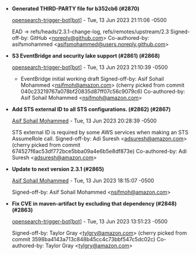
* __Generated THIRD-PARTY file for b352cb6 (#2870)__

    [opensearch-trigger-bot[bot]](mailto:98922864+opensearch-trigger-bot[bot]@users.noreply.github.com) - Tue, 13 Jun 2023 21:11:06 -0500
    
    EAD -&gt; refs/heads/2.3.1-change-log, refs/remotes/upstream/2.3
    Signed-off-by: GitHub &lt;noreply@github.com&gt;
    Co-authored-by: asifsmohammed
    &lt;asifsmohammed@users.noreply.github.com&gt;

* __S3 EventBridge and security lake support (#2861) (#2868)__

    [opensearch-trigger-bot[bot]](mailto:98922864+opensearch-trigger-bot[bot]@users.noreply.github.com) - Tue, 13 Jun 2023 21:10:39 -0500
    
    
    * EventBridge initial working draft
     Signed-off-by: Asif Sohail Mohammed &lt;nsifmoh@amazon.com&gt;
    (cherry picked from commit 040c23219767a078bf20835d87ff07c56c9079c6)
     Co-authored-by: Asif Sohail Mohammed &lt;nsifmoh@amazon.com&gt;

* __Add STS external ID to all STS configurations. (#2862) (#2867)__

    [Asif Sohail Mohammed](mailto:nsifmoh@amazon.com) - Tue, 13 Jun 2023 20:28:39 -0500
    
    
    STS external ID is required by some AWS services when making an STS
    AssumeRole
    call.
     Signed-off-by: Adi Suresh &lt;adsuresh@amazon.com&gt;
    (cherry picked from commit 674527f6ac53df772bce5bba09a4e6b5e8df873e)
     Co-authored-by: Adi Suresh &lt;adsuresh@amazon.com&gt;

* __Update to next version 2.3.1 (#2865)__

    [Asif Sohail Mohammed](mailto:nsifmoh@amazon.com) - Tue, 13 Jun 2023 18:15:07 -0500
    
    
    Signed-off-by: Asif Sohail Mohammed &lt;nsifmoh@amazon.com&gt;

* __Fix CVE in maven-artifact by excluding that dependency (#2848) (#2863)__

    [opensearch-trigger-bot[bot]](mailto:98922864+opensearch-trigger-bot[bot]@users.noreply.github.com) - Tue, 13 Jun 2023 13:51:23 -0500
    
    
    Signed-off-by: Taylor Gray &lt;tylgry@amazon.com&gt;
    (cherry picked from commit 3598ba4143a713c848b45cc4c73bbf547c5dc02c)
     Co-authored-by: Taylor Gray &lt;tylgry@amazon.com&gt;


